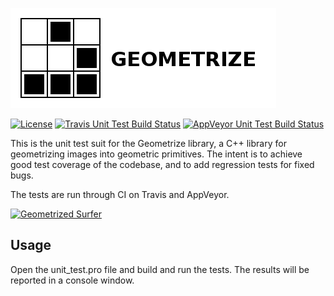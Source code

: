 [![Geometrize unit tests logo](https://github.com/Tw1ddle/geometrize-lib-unit-tests/blob/master/screenshots/logo.png?raw=true "Geometrize - library for geometrizing images into geometric primitives unit tests logo")](https://github.com/Tw1ddle/geometrize-lib)

[![License](http://img.shields.io/:license-mit-blue.svg?style=flat-square)](https://github.com/Tw1ddle/geometrize-lib-unit-tests/blob/master/LICENSE)
[![Travis Unit Test Build Status](https://img.shields.io/travis/Tw1ddle/geometrize-lib-unit-tests.svg?style=flat-square)](https://travis-ci.org/Tw1ddle/geometrize-lib-unit-tests)
[![AppVeyor Unit Test Build Status](https://ci.appveyor.com/api/projects/status/mdnoe81f8r5j601w?svg=true)](https://travis-ci.org/Tw1ddle/geometrize-lib-unit-tests)

This is the unit test suit for the Geometrize library, a C++ library for geometrizing images into geometric primitives. The intent is to achieve good test coverage of the codebase, and to add regression tests for fixed bugs.

The tests are run through CI on Travis and AppVeyor.

[![Geometrized Surfer](https://github.com/Tw1ddle/geometrize-haxe-unit-tests/blob/master/screenshots/surfer_500_triangles.jpg?raw=true "Surfer, 500 triangles")](https://github.com/Tw1ddle/geometrize-lib)

## Usage

Open the unit_test.pro file and build and run the tests. The results will be reported in a console window.